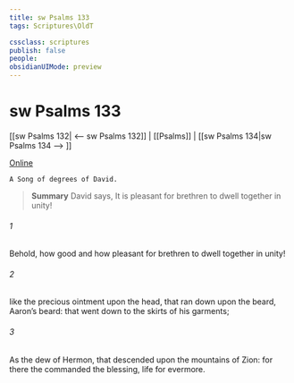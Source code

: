 ```yaml
---
title: sw Psalms 133
tags: Scriptures\OldT

cssclass: scriptures
publish: false
people:
obsidianUIMode: preview
---
```


# sw Psalms 133
[[sw Psalms 132| <-- sw Psalms 132]] | [[Psalms]] | [[sw Psalms 134|sw Psalms 134 --> ]]

[Online](https://churchofjesuschrist.org/study/scriptures/ot/ps/133?lang=eng)

```
A Song of degrees of David.
```

> __Summary__
David says, It is pleasant for brethren to dwell together in unity!

###### 1 
Behold, how good and how pleasant  for brethren to dwell together in unity!

###### 2 
 like the precious ointment upon the head, that ran down upon the beard,  Aaron’s beard: that went down to the skirts of his garments;

###### 3 
As the dew of Hermon,  that descended upon the mountains of Zion: for there the  commanded the blessing,  life for evermore.

